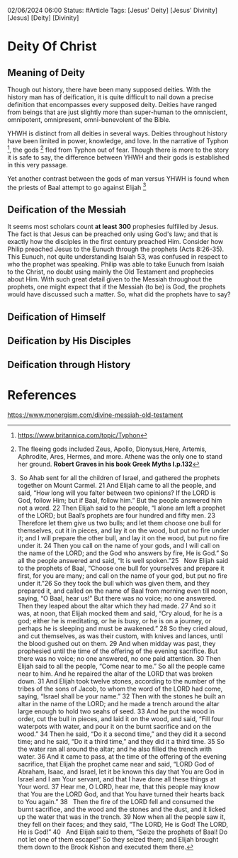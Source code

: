 


02/06/2024 06:00
Status: #Article
Tags: [Jesus' Deity]  [Jesus' Divinity]  [Jesus]  [Deity]  [Divinity]


# Deity Of Christ

## Meaning of Deity


Though out history, there have been many supposed deities. With the history man has of deification,
it is quite difficult to nail down a precise definition that encompasses every supposed deity.
Deities have ranged from beings that are just slightly more than super-human to the omniscient,
omnipotent, omnipresent, omni-benevolent of the Bible. 

YHWH is distinct from all deities in several ways. Deities throughout history have been limited in
power, knowledge, and love. In the narrative of Typhon [^1], the gods [^2] fled from Typhon out of
fear. Though there is more to the story it is safe to say, the difference between YHWH and their
gods is established in this very passage.

Yet another contrast between the gods of man versus YHWH is found when the priests of Baal attempt
to go against Elijah [^1Kings18]



## Deification of the Messiah 

It seems most scholars count **at least 300** prophesies fulfilled by Jesus. The fact is that Jesus
can be preached only using God's law; and that is exactly how the disciples in the first century
preached Him. Consider how Philip preached Jesus to the Eunuch through the prophets (Acts 8:26-35).
This Eunuch, not quite understanding Isaiah 53, was confused in respect to who the prophet was
speaking. Philip was able to take Eunuch from Isaiah to the Christ, no doubt using mainly the Old
Testament and prophecies about Him. With such great detail given to the Messiah throughout the
prophets, one might expect that if the Messiah (to be) is God, the prophets would have discussed
such a matter. So, what did the prophets have to say?




## Deification of Himself

## Deification by His Disciples

## Deification through History



# References

https://www.monergism.com/divine-messiah-old-testament

[^1]: https://www.britannica.com/topic/Typhon

[^2]: The fleeing gods included Zeus, Apollo, Dionysus,Here, Artemis, Aphrodite, Ares, Hermes, and
    more. Athene was the only one to stand her ground. **Robert Graves in his book Greek Myths I.p.132**

[^1Kings18]:  So Ahab sent for all the children of Israel, and gathered the prophets together on Mount Carmel. 21 And Elijah came to all the people, and said, “How long will you falter between two opinions? If the LORD is God, follow Him; but if Baal, follow him.” But the people answered him not a word. 22 Then Elijah said to the people, “I alone am left a prophet of the LORD; but Baal’s prophets are four hundred and fifty men. 23 Therefore let them give us two bulls; and let them choose one bull for themselves, cut it in pieces, and lay it on the wood, but put no fire under it; and I will prepare the other bull, and lay it on the wood, but put no fire under it. 24 Then you call on the name of your gods, and I will call on the name of the LORD; and the God who answers by fire, He is God.” So all the people answered and said, “It is well spoken.”25   Now Elijah said to the prophets of Baal, “Choose one bull for yourselves and prepare it first, for you are many; and call on the name of your god, but put no fire under it.”26 So they took the bull which was given them, and they prepared it, and called on the name of Baal from morning even till noon, saying, “O Baal, hear us!” But there was no voice; no one answered. Then they leaped about the altar which they had made. 27 And so it was, at noon, that Elijah mocked them and said, “Cry aloud, for he is a god; either he is meditating, or he is busy, or he is on a journey, or perhaps he is sleeping and must be awakened.” 28 So they cried aloud, and cut themselves, as was their custom, with knives and lances, until the blood gushed out on them. 29 And when midday was past, they prophesied until the time of the offering of the evening sacrifice. But there was no voice; no one answered, no one paid attention. 30 Then Elijah said to all the people, “Come near to me.” So all the people came near to him. And he repaired the altar of the LORD that was broken down. 31 And Elijah took twelve stones, according to the number of the tribes of the sons of Jacob, to whom the word of the LORD had come, saying, “Israel shall be your name.” 32 Then with the stones he built an altar in the name of the LORD; and he made a trench around the altar large enough to hold two seahs of seed. 33 And he put the wood in order, cut the bull in pieces, and laid it on the wood, and said, “Fill four waterpots with water, and pour it on the burnt sacrifice and on the wood.” 34 Then he said, “Do it a second time,” and they did it a second time; and he said, “Do it a third time,” and they did it a third time. 35 So the water ran all around the altar; and he also filled the trench with water. 36 And it came to pass, at the time of the offering of the evening sacrifice, that Elijah the prophet came near and said, “LORD God of Abraham, Isaac, and Israel, let it be known this day that You are God in Israel and I am Your servant, and that I have done all these things at Your word. 37 Hear me, O LORD, hear me, that this people may know that You are the LORD God, and that You have turned their hearts back to You again.” 38   Then the fire of the LORD fell and consumed the burnt sacrifice, and the wood and the stones and the dust, and it licked up the water that was in the trench. 39 Now when all the people saw it, they fell on their faces; and they said, “The LORD, He is God! The LORD, He is God!” 40   And Elijah said to them, “Seize the prophets of Baal! Do not let one of them escape!” So they seized them; and Elijah brought them down to the Brook Kishon and executed them there. 
